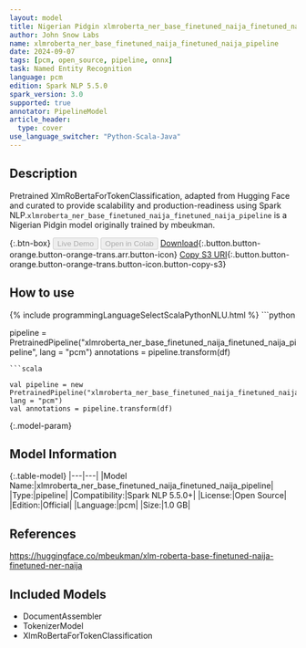 ```yaml
---
layout: model
title: Nigerian Pidgin xlmroberta_ner_base_finetuned_naija_finetuned_naija_pipeline pipeline XlmRoBertaForTokenClassification from mbeukman
author: John Snow Labs
name: xlmroberta_ner_base_finetuned_naija_finetuned_naija_pipeline
date: 2024-09-07
tags: [pcm, open_source, pipeline, onnx]
task: Named Entity Recognition
language: pcm
edition: Spark NLP 5.5.0
spark_version: 3.0
supported: true
annotator: PipelineModel
article_header:
  type: cover
use_language_switcher: "Python-Scala-Java"
---
```


## Description

Pretrained XlmRoBertaForTokenClassification, adapted from Hugging Face and curated to provide scalability and production-readiness using Spark NLP.`xlmroberta_ner_base_finetuned_naija_finetuned_naija_pipeline` is a Nigerian Pidgin model originally trained by mbeukman.

{:.btn-box}
<button class="button button-orange" disabled>Live Demo</button>
<button class="button button-orange" disabled>Open in Colab</button>
[Download](https://s3.amazonaws.com/auxdata.johnsnowlabs.com/public/models/xlmroberta_ner_base_finetuned_naija_finetuned_naija_pipeline_pcm_5.5.0_3.0_1725687855073.zip){:.button.button-orange.button-orange-trans.arr.button-icon}
[Copy S3 URI](s3://auxdata.johnsnowlabs.com/public/models/xlmroberta_ner_base_finetuned_naija_finetuned_naija_pipeline_pcm_5.5.0_3.0_1725687855073.zip){:.button.button-orange.button-orange-trans.button-icon.button-copy-s3}

## How to use



<div class="tabs-box" markdown="1">
{% include programmingLanguageSelectScalaPythonNLU.html %}
```python

pipeline = PretrainedPipeline("xlmroberta_ner_base_finetuned_naija_finetuned_naija_pipeline", lang = "pcm")
annotations =  pipeline.transform(df)   

```
```scala

val pipeline = new PretrainedPipeline("xlmroberta_ner_base_finetuned_naija_finetuned_naija_pipeline", lang = "pcm")
val annotations = pipeline.transform(df)

```
</div>

{:.model-param}
## Model Information

{:.table-model}
|---|---|
|Model Name:|xlmroberta_ner_base_finetuned_naija_finetuned_naija_pipeline|
|Type:|pipeline|
|Compatibility:|Spark NLP 5.5.0+|
|License:|Open Source|
|Edition:|Official|
|Language:|pcm|
|Size:|1.0 GB|

## References

https://huggingface.co/mbeukman/xlm-roberta-base-finetuned-naija-finetuned-ner-naija

## Included Models

- DocumentAssembler
- TokenizerModel
- XlmRoBertaForTokenClassification
